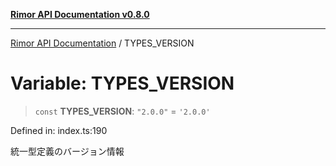 [**Rimor API Documentation v0.8.0**](../README.md)

***

[Rimor API Documentation](../globals.md) / TYPES\_VERSION

# Variable: TYPES\_VERSION

> `const` **TYPES\_VERSION**: `"2.0.0"` = `'2.0.0'`

Defined in: index.ts:190

統一型定義のバージョン情報
